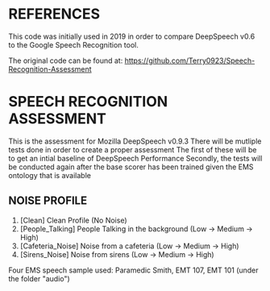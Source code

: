 # REFERENCES

This code was initially used in 2019 in order to compare DeepSpeech v0.6 to the Google Speech Recognition tool.

The original code can be found at: https://github.com/Terry0923/Speech-Recognition-Assessment

# SPEECH RECOGNITION ASSESSMENT

This is the assessment for Mozilla DeepSpeech v0.9.3
There will be mutliple tests done in order to create a proper assessment
The first of these will be to get an intial baseline of DeepSpeech Performance
Secondly, the tests will be conducted again after the base scorer has been trained given the EMS ontology that is available

## NOISE PROFILE

1. [Clean] Clean Profile (No Noise)
2. [People_Talking] People Talking in the background (Low -> Medium -> High)
3. [Cafeteria_Noise] Noise from a cafeteria (Low -> Medium -> High)
4. [Sirens_Noise] Noise from sirens (Low -> Medium -> High)

Four EMS speech sample used: Paramedic Smith, EMT 107, EMT 101 (under the folder "audio")

